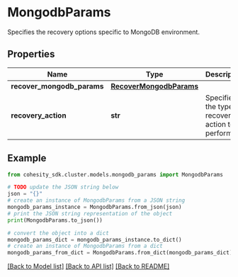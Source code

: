 # MongodbParams

Specifies the recovery options specific to MongoDB environment.

## Properties

Name | Type | Description | Notes
------------ | ------------- | ------------- | -------------
**recover_mongodb_params** | [**RecoverMongodbParams**](RecoverMongodbParams.md) |  | 
**recovery_action** | **str** | Specifies the type of recover action to be performed. | 

## Example

```python
from cohesity_sdk.cluster.models.mongodb_params import MongodbParams

# TODO update the JSON string below
json = "{}"
# create an instance of MongodbParams from a JSON string
mongodb_params_instance = MongodbParams.from_json(json)
# print the JSON string representation of the object
print(MongodbParams.to_json())

# convert the object into a dict
mongodb_params_dict = mongodb_params_instance.to_dict()
# create an instance of MongodbParams from a dict
mongodb_params_from_dict = MongodbParams.from_dict(mongodb_params_dict)
```
[[Back to Model list]](../README.md#documentation-for-models) [[Back to API list]](../README.md#documentation-for-api-endpoints) [[Back to README]](../README.md)


